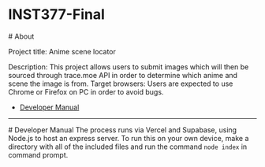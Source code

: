 # INST377-Final

#<a name="section-1"></a> About

Project title: Anime scene locator

Description: This project allows users to submit images which will then be sourced through trace.moe API in order to determine which anime and scene the image is from.
Target browsers: Users are expected to use Chrome or Firefox on PC in order to avoid bugs.

* [Developer Manual](#section-2)







----
#<a name="section-2"></a> Developer Manual
The process runs via Vercel and Supabase, using Node.js to host an express server. To run this on your own device, make a directory with all of the included files and run the command `node index` in command prompt.
